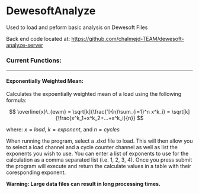 # DewesoftAnalyze
Used to load and peform basic analysis on Dewesoft Files

Back end code located at: https://github.com/chalmejd-TEAM/dewesoft-analyze-server

### Current Functions:
---

#### Exponentially Weighted Mean:

Calculates the expoentially weighted mean of a load using the following formula:

$$ \overline{x}\_{ewm} = \sqrt[k]{\frac{1}{n}\sum_{i=1}^n x^k_i} = \sqrt[k]{\frac{x^k_1+x^k_2+...+x^k_i}{n}} $$

where:
$x = load$, $k = exponent$, and $n = cycles$

When running the program, select a .dxd file to load. This will then allow you to select a load channel and a cycle counter channel as well as list the exponents you wish to use. You can enter a list of exponents to use for the calculation as a comma separated list (i.e. 1, 2, 3, 4). Once you press submit the program will execute and return the calculate values in a table with their coresponding exponent.

**Warning: Large data files can result in long processing times.**

